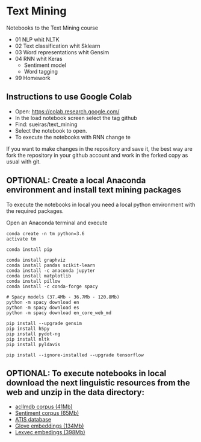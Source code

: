 # Text Mining

Notebooks to the Text Mining course

- 01 NLP whit NLTK
- 02 Text classification whit Sklearn
- 03 Word representations whit Gensim
- 04 RNN whit Keras
  - Sentiment model
  - Word tagging
- 99 Homework

## Instructions to use Google Colab

- Open: https://colab.research.google.com/
- In the load notebook screen select the tag github
- Find: sueiras/text_mining
- Select the notebook to open.
- To execute the notebooks with RNN change te 

If you want to make changes in the repository and save it, the best way are fork the repository in your github account and work in the forked copy as usual with git.


## OPTIONAL: Create a local Anaconda environment and install text mining packages

To execute the notebooks in local you need a local python environment with the required packages.

Open an Anaconda terminal and execute

```
conda create -n tm python=3.6
activate tm

conda install pip

conda install graphviz
conda install pandas scikit-learn
conda install -c anaconda jupyter
conda install matplotlib
conda install pillow
conda install -c conda-forge spacy

# Spacy models (37.4Mb - 36.7Mb - 120.8Mb)
python -m spacy download en
python -m spacy download es
python -m spacy download en_core_web_md

pip install --upgrade gensim
pip install h5py
pip install pydot-ng
pip install nltk
pip install pyldavis

pip install --ignore-installed --upgrade tensorflow
```

## OPTIONAL: To execute notebooks in local download the next linguistic resources from the web and unzip in the data directory:

- [aclImdb corpus (41Mb)](https://s3-eu-west-1.amazonaws.com/text-mining-course/aclImdb.zip)
- [Sentiment corpus (65Mb)](https://s3-eu-west-1.amazonaws.com/text-mining-course/sentiment_corpus.zip)
- [ATIS database](https://s3-eu-west-1.amazonaws.com/text-mining-course/atis.zip)
- [Glove embeddings (134Mb)](https://s3-eu-west-1.amazonaws.com/text-mining-course/glove.6B.100d.txt.zip)
- [Lexvec embedings (398Mb)](https://www.dropbox.com/s/kguufyc2xcdi8yk/lexvec.enwiki%2Bnewscrawl.300d.W.pos.vectors.gz)
